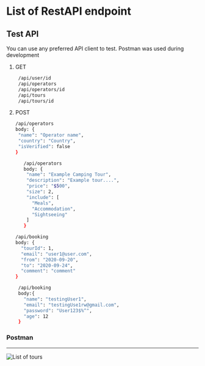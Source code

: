 List of RestAPI endpoint
========================

Test API
------------------
You can use any preferred API client to test. Postman was used during development

1. GET
   ```bash
    /api/user/id
    /api/operators 
    /api/operators/id
    /api/tours
    /api/tours/id
   ```
   
2. POST
   ```bash
   /api/operators
   body: {
    "name": "Operator name",
    "country": "Country",
    "isVerified": false
   }
   ```
   
   ```bash
      /api/operators
      body: {
       "name": "Example Camping Tour",
       "description": "Example tour....",
       "price": "$500",
       "size": 2,
       "include": [
         "Meals",
         "Accommodation",
         "Sightseeing"
       ]
      }
      ```
   
      ```bash
      /api/booking
      body: {
        "tourId": 1,
        "email": "user1@user.com",
        "from": "2020-09-20",
        "to": "2020-09-24",
        "comment": "comment"
      }
      ```
   
      ```bash
       /api/booking
       body:{
         "name": "testingUser1",
         "email": "testingUse1rw@gmail.com",
         "password": "User123$%^",
         "age": 12
       }
      ```   

### Postman
-----------
![List of tours](images/example-tours.png)
